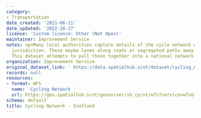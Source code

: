 ```yaml
---
category:
- Transportation
date_created: '2021-06-11'
date_updated: '2022-10-27'
license: 'Custom licence: Other (Not Open)'
maintainer: Improvement Service
notes: <p>Many local authorities capture details of the cycle network within their
  jurisdiction. These maybe lanes along roads or segregated paths away from vehicles.
  This dataset attempts to pull these together into a national network.</p>
organization: Improvement Service
original_dataset_link: ' https://data.spatialhub.scot/dataset/cycling_network-is'
records: null
resources:
- format: WFS
  name: 'Cycling Network '
  url: https://geo.spatialhub.scot/geoserver/sh_cycnt/wfs?service=wfs&typeName=sh_cycnt:pub_cycnt
schema: default
title: Cycling Network - Scotland
---
```

